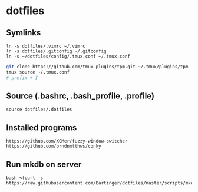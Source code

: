 # dotfiles

## Symlinks

    ln -s dotfiles/.vimrc ~/.vimrc
    ln -s dotfiles/.gitconfig ~/.gitconfig
    ln -s ~/dotfiles/config/.tmux.conf ~/.tmux.conf

```bash
git clone https://github.com/tmux-plugins/tpm.git ~/.tmux/plugins/tpm
tmux source ~/.tmux.conf
# prefix + I

```

## Source (.bashrc, .bash_profile, .profile)
    source dotfiles/.dotfiles

## Installed programs
    https://github.com/XCMer/fuzzy-window-switcher
    https://github.com/brndnmtthws/conky

## Run mkdb on server
```$bash
bash <(curl -s https://raw.githubusercontent.com/Bartinger/dotfiles/master/scripts/mkdb)
```
